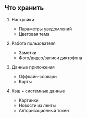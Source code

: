## Что хранить

1. Настройки <!-- .element: class="fragment" data-fragment-index="1" -->
    * Параметры уведомлений <!-- .element: class="fragment" data-fragment-index="1" -->
    * Цветовая тема <!-- .element: class="fragment" data-fragment-index="1" -->
    
1. Работа пользователя <!-- .element: class="fragment" data-fragment-index="2" -->
    * Заметки <!-- .element: class="fragment" data-fragment-index="2" -->
    * Фото/видео/записи диктофона <!-- .element: class="fragment" data-fragment-index="2" -->
  
1. Данные приложения <!-- .element: class="fragment" data-fragment-index="3" -->
    * Оффлайн-словари <!-- .element: class="fragment" data-fragment-index="3" -->
    * Карты <!-- .element: class="fragment" data-fragment-index="3" -->
  
1. Кэш + системные данные <!-- .element: class="fragment" data-fragment-index="4" -->
    * Картинки <!-- .element: class="fragment" data-fragment-index="4" -->
    * Новости из ленты <!-- .element: class="fragment" data-fragment-index="4" -->
    * Авторизационный токен <!-- .element: class="fragment" data-fragment-index="4" -->

